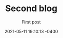 ---
layout: post
title: "Second blog"
subtitle: "First post"
date: 2021-05-11 19:10:13 -0400
background: ""
tags: hello

---
